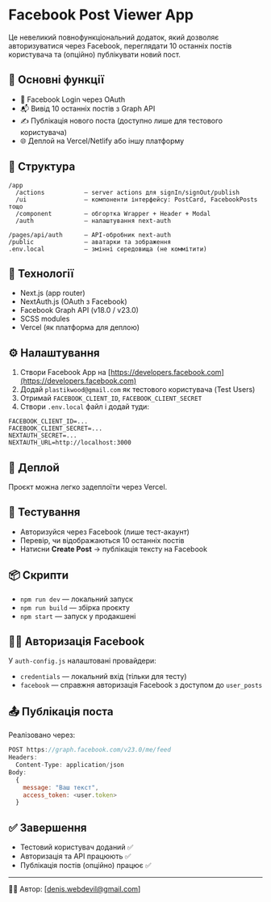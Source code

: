 # Facebook Post Viewer App

Це невеликий повнофункціональний додаток, який дозволяє авторизуватися через Facebook, переглядати 10 останніх постів користувача та (опційно) публікувати новий пост.

## 🔧 Основні функції

- 🔐 Facebook Login через OAuth
- 📬 Вивід 10 останніх постів з Graph API
- ✍️ Публікація нового поста (доступно лише для тестового користувача)
- 🌐 Деплой на Vercel/Netlify або іншу платформу

## 📁 Структура

```
/app
  /actions           – server actions для signIn/signOut/publish
  /ui                – компоненти інтерфейсу: PostCard, FacebookPosts тощо
  /component         – обгортка Wrapper + Header + Modal
  /auth              – налаштування next-auth

/pages/api/auth      – API-обробник next-auth
/public              – аватарки та зображення
.env.local           – змінні середовища (не коммітити)
```

## 🧠 Технології

- Next.js (app router)
- NextAuth.js (OAuth з Facebook)
- Facebook Graph API (v18.0 / v23.0)
- SCSS modules
- Vercel (як платформа для деплою)

## ⚙️ Налаштування

1. Створи Facebook App на [https://developers.facebook.com](https://developers.facebook.com)
2. Додай `plastikwood@gmail.com` як тестового користувача (Test Users)
3. Отримай `FACEBOOK_CLIENT_ID`, `FACEBOOK_CLIENT_SECRET`
4. Створи `.env.local` файл і додай туди:

```
FACEBOOK_CLIENT_ID=...
FACEBOOK_CLIENT_SECRET=...
NEXTAUTH_SECRET=...
NEXTAUTH_URL=http://localhost:3000
```

## 🚀 Деплой

Проєкт можна легко задеплоїти через Vercel.

## 🧪 Тестування

- Авторизуйся через Facebook (лише тест-акаунт)
- Перевір, чи відображаються 10 останніх постів
- Натисни **Create Post** → публікація тексту на Facebook

## 📦 Скрипти

- `npm run dev` — локальний запуск
- `npm run build` — збірка проєкту
- `npm start` — запуск у продакшені

## 🙋‍♂️ Авторизація Facebook

У `auth-config.js` налаштовані провайдери:

- `credentials` — локальний вхід (тільки для тесту)
- `facebook` — справжня авторизація Facebook з доступом до `user_posts`

## 📤 Публікація поста

Реалізовано через:

```js
POST https://graph.facebook.com/v23.0/me/feed
Headers:
  Content-Type: application/json
Body:
  {
    message: "Ваш текст",
    access_token: <user.token>
  }
```

## ✅ Завершення

- Тестовий користувач доданий ✅
- Авторизація та API працюють ✅
- Публікація постів (опційно) працює ✅

---

🧑‍💻 Автор: [denis.webdevil@gmail.com]